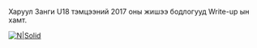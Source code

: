Харуул Занги U18 тэмцээний 2017 оны жишээ бодлогууд Write-up ын хамт. 

[![N|Solid](https://github.com/DCERT-MNDC/HZ-U18/blob/master/include/10.jpg)](https://github.com/DCERT-MNDC/HZ-U18/blob/master/include/10.jpg)
